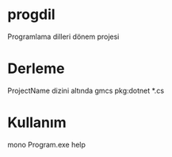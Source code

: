 progdil
=======

Programlama dilleri dönem projesi

Derleme
=======

ProjectName dizini altında
gmcs pkg:dotnet *.cs

Kullanım
========

mono Program.exe help
